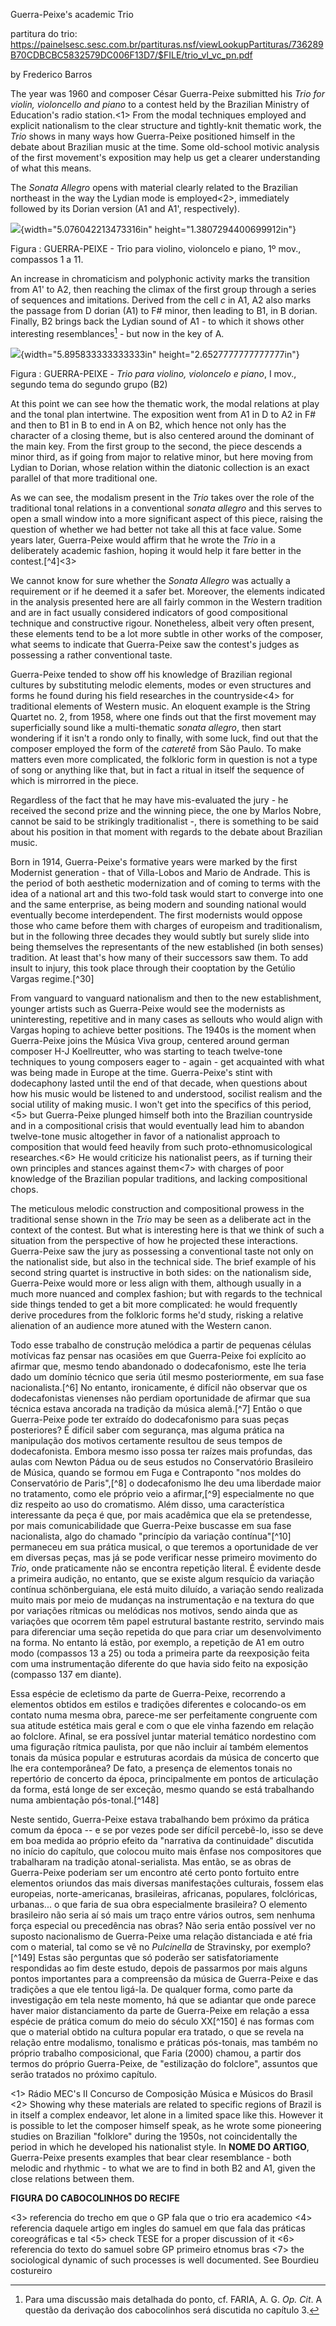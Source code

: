 Guerra-Peixe's academic Trio

partitura do trio: https://painelsesc.sesc.com.br/partituras.nsf/viewLookupPartituras/736289B70CDBCBC5832579DC006F13D7/$FILE/trio_vl_vc_pn.pdf

by Frederico Barros

The year was 1960 and composer César Guerra-Peixe submitted his *Trio for violin, violoncello and piano* to a contest held by the Brazilian Ministry of Education's radio station.<1> From the modal techniques employed and explicit nationalism to the clear structure and tightly-knit thematic work, the *Trio* shows in many ways how Guerra-Peixe positioned himself in the debate about Brazilian music at the time. Some old-school motivic analysis of the first movement's exposition may help us get a clearer understanding of what this means.

The *Sonata Allegro* opens with material clearly related to the Brazilian northeast in the way the Lydian mode is employed<2>, immediately followed by its Dorian version (A1 and A1', respectively).

![](media/media/image1.jpeg){width="5.076042213473316in" height="1.3807294400699912in"}

Figura : GUERRA-PEIXE - Trio para violino, violoncelo e piano, 1º mov., compassos 1 a 11.

An increase in chromaticism and polyphonic activity marks the transition from A1' to A2, then reaching the climax of the first group through a series of sequences and imitations. Derived from the cell *c* in A1, A2 also marks the passage from D dorian (A1) to F# minor, then leading to B1, in B dorian. Finally, B2 brings back the Lydian sound of A1 - to which it shows other interesting resemblances[^15] - but now in the key of A. 

![](media/media/image4.png){width="5.895833333333333in" height="2.6527777777777777in"}

Figura : GUERRA-PEIXE - *Trio para violino, violoncelo e piano*, I mov., segundo tema do segundo grupo (B2)

At this point we can see how the thematic work, the modal relations at play and the tonal plan intertwine. The exposition went from A1 in D to A2 in F# and then to B1 in B to end in A on B2, which hence not only has the character of a closing theme, but is also centered around the dominant of the main key. From the first group to the second, the piece descends a minor third, as if going from major to relative minor, but here moving from Lydian to Dorian, whose relation within the diatonic collection is an exact parallel of that more traditional one.

As we can see, the modalism present in the *Trio* takes over the role of the traditional tonal relations in a conventional *sonata allegro* and this serves to open a small window into a more significant aspect of this piece, raising the question of whether we had better not take all this at face value. Some years later, Guerra-Peixe would affirm that he wrote the *Trio* in a deliberately academic fashion, hoping it would help it fare better in the contest.[^4]<3>

We cannot know for sure whether the *Sonata Allegro* was actually a requirement or if he deemed it a safer bet. Moreover, the elements indicated in the analysis presented here are all fairly common in the Western tradition and are in fact usually considered indicators of good compositional technique and constructive rigour. Nonetheless, albeit very often present, these elements tend to be a lot more subtle in other works of the composer, what seems to indicate that Guerra-Peixe saw the contest's judges as possessing a rather conventional taste.

Guerra-Peixe tended to show off his knowledge of Brazilian regional cultures by substituting melodic elements, modes or even structures and forms he found during his field researches in the countryside<4> for traditional elements of Western music. An eloquent example is the String Quartet no. 2, from 1958, where one finds out that the first movement may superficially sound like a multi-thematic *sonata allegro*, then start wondering if it isn't a rondo only to finally, with some luck, find out that the composer employed the form of the *cateretê* from São Paulo. To make matters even more complicated, the folkloric form in question is not a type of song or anything like that, but in fact a ritual in itself the sequence of which is mirrorred in the piece.

Regardless of the fact that he may have mis-evaluated the jury - he received the second prize and the winning piece, the one by Marlos Nobre, cannot be said to be strikingly traditionalist -, there is something to be said about his position in that moment with regards to the debate about Brazilian music.

Born in 1914, Guerra-Peixe's formative years were marked by the first Modernist generation - that of Villa-Lobos and Mario de Andrade. This is the period of both aesthetic modernization and of coming to terms with the idea of a national art and this two-fold task would start to converge into one and the same enterprise, as being modern and sounding national would eventually become interdependent. The first modernists would oppose those who came before them with charges of europeism and traditionalism, but in the following three decades they would subtly but surely slide into being themselves the representants of the new established (in both senses) tradition. At least that's how many of their successors saw them. To add insult to injury, this took place through their cooptation by the Getúlio Vargas regime.[^30]

From vanguard to vanguard nationalism and then to the new establishment, younger artists such as Guerra-Peixe would see the modernists as uninteresting, repetitive and in many cases as sellouts who would align with Vargas hoping to achieve better positions. The 1940s is the moment when Guerra-Peixe joins the Música Viva group, centered around german composer H-J Koellreutter, who was starting to teach twelve-tone techniques to young composers eager to - again - get acquainted with what was being made in Europe at the time. Guerra-Peixe's stint with dodecaphony lasted until the end of that decade, when questions about how his music would be listened to and understood, socilist realism and the social utility of making music. I won't get into the specifics of this period,<5> but Guerra-Peixe plunged himself both into the Brazilian countryside and in a compositional crisis that would eventually lead him to abandon twelve-tone music altogether in favor of a nationalist approach to composition that would feed heavily from such proto-ethnomusicological researches.<6> He would criticize his nationalist peers, as if turning their own principles and stances against them<7> with charges of poor knowledge of the Brazilian popular traditions, and lacking compositional chops.

The meticulous melodic construction and compositional prowess in the traditional sense shown in the *Trio* may be seen as a deliberate act in the context of the contest. But what is interesting here is that we think of such a situation from the perspective of how he projected these interactions. Guerra-Peixe saw the jury as possessing a conventional taste not only on the nationalist side, but also in the technical side. The brief example of his second string quartet is instructive in both sides: on the nationalism side, Guerra-Peixe would more or less align with them, although usually in a much more nuanced and complex fashion; but with regards to the technical side things tended to get a bit more complicated: he would frequently derive procedures from the folkloric forms he'd study, risking a relative alienation of an audience more atuned with the Western canon.


Todo esse trabalho de construção melódica a partir de pequenas células motívicas faz pensar nas ocasiões em que Guerra-Peixe foi explícito ao afirmar que, mesmo tendo abandonado o dodecafonismo, este lhe teria dado um domínio técnico que seria útil mesmo posteriormente, em sua fase nacionalista.[^6] No entanto, ironicamente, é difícil não observar que os dodecafonistas vienenses não perdiam oportunidade de afirmar que sua técnica estava ancorada na tradição da música alemã.[^7] Então o que Guerra-Peixe pode ter extraído do dodecafonismo para suas peças posteriores? É difícil saber com segurança, mas alguma prática na manipulação dos motivos certamente resultou de seus tempos de dodecafonista. Embora mesmo isso possa ter raízes mais profundas, das aulas com Newton Pádua ou de seus estudos no Conservatório Brasileiro de Música, quando se formou em Fuga e Contraponto "nos moldes do Conservatório de Paris",[^8] o dodecafonismo lhe deu uma liberdade maior no tratamento, como ele próprio veio a afirmar,[^9] especialmente no que diz respeito ao uso do cromatismo. Além disso, uma característica interessante da peça é que, por mais acadêmica que ela se pretendesse, por mais comunicabilidade que Guerra-Peixe buscasse em sua fase nacionalista, algo do chamado "princípio da variação contínua"[^10] permaneceu em sua prática musical, o que teremos a oportunidade de ver em diversas peças, mas já se pode verificar nesse primeiro movimento do *Trio*, onde praticamente não se encontra repetição literal. É evidente desde a primeira audição, no entanto, que se existe algum resquício da variação contínua schönberguiana, ele está muito diluído, a variação sendo realizada muito mais por meio de mudanças na instrumentação e na textura do que por variações rítmicas ou melódicas nos motivos, sendo ainda que as variações que ocorrem têm papel estrutural bastante restrito, servindo mais para diferenciar uma seção repetida do que para criar um desenvolvimento na forma. No entanto lá estão, por exemplo, a repetição de A1 em outro modo (compassos 13 a 25) ou toda a primeira parte da reexposição feita com uma instrumentação diferente do que havia sido feito na exposição (compasso 137 em diante).



Essa espécie de ecletismo da parte de Guerra-Peixe, recorrendo a elementos obtidos em estilos e tradições diferentes e colocando-os em contato numa mesma obra, parece-me ser perfeitamente congruente com sua atitude estética mais geral e com o que ele vinha fazendo em relação ao folclore. Afinal, se era possível juntar material temático nordestino com uma figuração rítmica paulista, por que não incluir aí também elementos tonais da música popular e estruturas acordais da música de concerto que lhe era contemporânea? De fato, a presença de elementos tonais no repertório de concerto da época, principalmente em pontos de articulação da forma, está longe de ser exceção, mesmo quando se está trabalhando numa ambientação pós-tonal.[^148]

Neste sentido, Guerra-Peixe estava trabalhando bem próximo da prática comum da época -- e se por vezes pode ser difícil percebê-lo, isso se deve em boa medida ao próprio efeito da "narrativa da continuidade" discutida no início do capítulo, que colocou muito mais ênfase nos compositores que trabalharam na tradição atonal-serialista. Mas então, se as obras de Guerra-Peixe poderiam ser um encontro até certo ponto fortuito entre elementos oriundos das mais diversas manifestações culturais, fossem elas europeias, norte-americanas, brasileiras, africanas, populares, folclóricas, urbanas\... o que faria de sua obra especialmente brasileira? O elemento brasileiro não seria aí só mais um traço entre vários outros, sem nenhuma força especial ou precedência nas obras? Não seria então possível ver no suposto nacionalismo de Guerra-Peixe uma relação distanciada e até fria com o material, tal como se vê no *Pulcinella* de Stravinsky, por exemplo?[^149] Estas são perguntas que só poderão ser satisfatoriamente respondidas ao fim deste estudo, depois de passarmos por mais alguns pontos importantes para a compreensão da música de Guerra-Peixe e das tradições a que ele tentou ligá-la. De qualquer forma, como parte da investigação em tela neste momento, há que se adiantar que onde parece haver maior distanciamento da parte de Guerra-Peixe em relação a essa espécie de prática comum do meio do século XX[^150] é nas formas com que o material obtido na cultura popular era tratado, o que se revela na relação entre modalismo, tonalismo e práticas pós-tonais, mas também no próprio trabalho composicional, que Faria (2000) chamou, a partir dos termos do próprio Guerra-Peixe, de "estilização do folclore", assuntos que serão tratados no próximo capítulo.









<1> Rádio MEC's II Concurso de Composição Música e Músicos do Brasil
<2> Showing why these materials are related to specific regions of Brazil is in itself a complex endeavor, let alone in a limited space like this. However it is possible to let the composer himself speak, as he wrote some pioneering studies on Brazilian "folklore" during the 1950s, not coincidentally the period in which he developed his nationalist style. In **NOME DO ARTIGO**, Guerra-Peixe presents examples that bear clear resemblance - both melodic and rhythmic - to what we are to find in both B2 and A1, given the close relations between them.

**FIGURA DO CABOCOLINHOS DO RECIFE**
 
<3> referencia do trecho em que o GP fala que o trio era academico
<4> referencia daquele artigo em ingles do samuel em que fala das práticas coreográficas e tal
<5> check TESE for a proper discussion of it
<6> referencia do texto do samuel sobre GP primeiro etnomus bras
<7> the sociological dynamic of such processes is well documented. See Bourdieu costureiro



[^15]: Para uma discussão mais detalhada do ponto, cf. FARIA, A. G. *Op. Cit*. A questão da derivação dos cabocolinhos será discutida no capítulo 3.